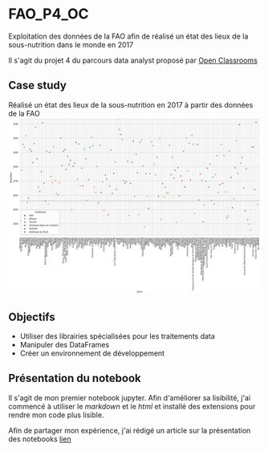 # FAO_P4_OC
Exploitation des données de la FAO afin de réalisé un état des lieux de la sous-nutrition dans le monde en 2017

Il s'agit du projet 4 du parcours data analyst proposé par [Open Classrooms](https://openclassrooms.com/ "sit d'open classrooms")  

## Case study

Réalisé un état des lieux de la sous-nutrition en 2017 à partir des données de la FAO 
![graph_FAO](https://github.com/MarionCoutarel/FAO_P4_OC/blob/main/graph_FAO.png?raw=true)


## Objectifs

* Utiliser des librairies spécialisées pour les traitements data
* Manipuler des DataFrames
* Créer un environnement de développement

## Présentation du notebook

Il s'agit de mon premier notebook jupyter. Afin d'améliorer sa lisibilité, j'ai commencé à utiliser le *markdown* et le *html* et installé des extensions pour rendre mon code plus lisible.

Afin de partager mon expérience, j'ai rédigé un article sur la présentation des notebooks [lien](https://www.linkedin.com/pulse/d%C3%A9buter-avec-jupyter-notebook-pour-la-data-marion-huez-coutarel/)
